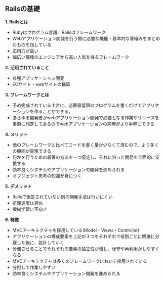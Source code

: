 ## Railsの基礎

**1. Railsとは**
- Rubyはプログラム言語、Railsはフレームワーク
- Webアプリケーション開発を行う際に必要な機能・基本的な骨組みをまとめたものを指している
- 応用力が高い
- 幅広い職種のエンジニアから高い人気を得るフレームワーク

**2. 活用されていること**
- 各種アプリケーション開発
- ECサイト・webサイトの構築

**3. フレームワークとは**
- 予め完成されている土台に、必要最低限のプログラムを書くだけでアプリケーションを作ることができる。
- あらゆる開発者がwebアプリケーション開発で必要となる作業やリリースを事前に想定してあるのでwebアプリケーションの開発がより手軽にできる

**4. メリット**
- 他のフレームワークと比べてコードを書く量が少なくて済むので、より多くの機能が実現できる
- 何かを行うための最善の方法を一つ仮定し、それに沿った開発を全面的に支援する
- 効率良くシステムやアプリケーションの開発を進められる
- オブジェクト思考の知識が身につく

**5. デメリット**
- Railsで仮定されていない別の開発手法は行いにくい
- 処理速度は遅め
- 機械学習に不向き

**6. 特徴**
- MVCアーキテクチャを採用している(Model・Views・Controller)
- アプリケーションの構成要素を上記の３つをそれぞれで役割ごとに明確に分離した後に、設計していく
- 分離させることでそれぞれの要素の独立性が増し、保守や再利用がしやすくなる
- MVCアーキテクチャは多くのフレームワークにおいて採用されている
- 分担して作業しやすい
- 効率良くシステムやアプリケーション開発を進められる